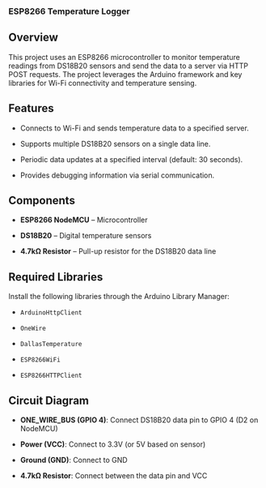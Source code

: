 ### ESP8266 Temperature Logger

## Overview

This project uses an ESP8266 microcontroller to monitor temperature readings from DS18B20 sensors and send the data to a server via HTTP POST requests. The project leverages the Arduino framework and key libraries for Wi-Fi connectivity and temperature sensing.

## Features

- Connects to Wi-Fi and sends temperature data to a specified server.

- Supports multiple DS18B20 sensors on a single data line.

- Periodic data updates at a specified interval (default: 30 seconds).

- Provides debugging information via serial communication.


## Components

- **ESP8266 NodeMCU** – Microcontroller

- **DS18B20** – Digital temperature sensors

- **4.7kΩ Resistor** – Pull-up resistor for the DS18B20 data line


## Required Libraries

 Install the following libraries through the Arduino Library Manager:

- `ArduinoHttpClient`

- `OneWire`

- `DallasTemperature`

- `ESP8266WiFi`

- `ESP8266HTTPClient`

## Circuit Diagram

- **ONE_WIRE_BUS (GPIO 4)**: Connect DS18B20 data pin to GPIO 4 (D2 on NodeMCU)

- **Power (VCC)**: Connect to 3.3V (or 5V based on sensor)

- **Ground (GND)**: Connect to GND

- **4.7kΩ Resistor**: Connect between the data pin and VCC
